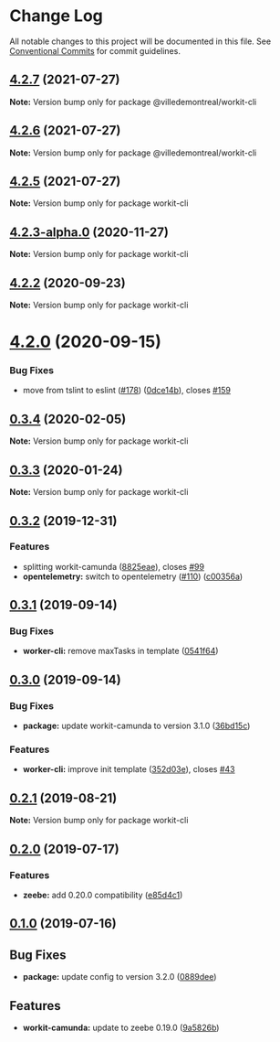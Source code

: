 # Change Log

All notable changes to this project will be documented in this file.
See [Conventional Commits](https://conventionalcommits.org) for commit guidelines.

## [4.2.7](https://github.com/VilledeMontreal/workit/compare/v4.2.5...v4.2.7) (2021-07-27)

**Note:** Version bump only for package @villedemontreal/workit-cli





## [4.2.6](https://github.com/VilledeMontreal/workit/compare/v4.2.5...v4.2.6) (2021-07-27)

**Note:** Version bump only for package @villedemontreal/workit-cli





## [4.2.5](https://github.com/VilledeMontreal/workit/compare/v4.2.3-alpha.0...v4.2.5) (2021-07-27)

**Note:** Version bump only for package workit-cli





## [4.2.3-alpha.0](https://github.com/VilledeMontreal/workit/compare/v4.2.2...v4.2.3-alpha.0) (2020-11-27)

**Note:** Version bump only for package workit-cli





## [4.2.2](https://github.com/VilledeMontreal/workit/compare/v4.2.1...v4.2.2) (2020-09-23)

**Note:** Version bump only for package workit-cli





# [4.2.0](https://github.com/VilledeMontreal/workit/compare/v4.1.0...v4.2.0) (2020-09-15)


### Bug Fixes

* move from tslint to eslint ([#178](https://github.com/VilledeMontreal/workit/issues/178)) ([0dce14b](https://github.com/VilledeMontreal/workit/commit/0dce14b696649cdff886c3e7a0ffdbbd56b548d7)), closes [#159](https://github.com/VilledeMontreal/workit/issues/159)





## [0.3.4](https://github.com/VilledeMontreal/workit/compare/workit-cli@0.3.3...workit-cli@0.3.4) (2020-02-05)

**Note:** Version bump only for package workit-cli





## [0.3.3](https://github.com/VilledeMontreal/workit/compare/workit-cli@0.3.2...workit-cli@0.3.3) (2020-01-24)

**Note:** Version bump only for package workit-cli





## [0.3.2](https://github.com/VilledeMontreal/workit/compare/workit-cli@0.3.1...workit-cli@0.3.2) (2019-12-31)


### Features

* splitting workit-camunda ([8825eae](https://github.com/VilledeMontreal/workit/commit/8825eaef9b66f86f3c21de4bc8ba093c75779fb4)), closes [#99](https://github.com/VilledeMontreal/workit/issues/99)
* **opentelemetry:** switch to opentelemetry ([#110](https://github.com/VilledeMontreal/workit/issues/110)) ([c00356a](https://github.com/VilledeMontreal/workit/commit/c00356aa4d792cfc310825d526f40f7eccb33844))





## [0.3.1](https://github.com/VilledeMontreal/workit/compare/workit-cli@0.3.0...workit-cli@0.3.1) (2019-09-14)

### Bug Fixes

* **worker-cli:** remove maxTasks in template ([0541f64](https://github.com/VilledeMontreal/workit/commit/0541f64))

## [0.3.0](https://github.com/VilledeMontreal/workit/compare/workit-cli@0.2.1...workit-cli@0.3.0) (2019-09-14)


### Bug Fixes

* **package:** update workit-camunda to version 3.1.0 ([36bd15c](https://github.com/VilledeMontreal/workit/commit/36bd15c))


### Features

* **worker-cli:** improve init template ([352d03e](https://github.com/VilledeMontreal/workit/commit/352d03e)), closes [#43](https://github.com/VilledeMontreal/workit/issues/43)

## [0.2.1](https://github.com/VilledeMontreal/workit/compare/workit-cli@0.2.0...workit-cli@0.2.1) (2019-08-21)

**Note:** Version bump only for package workit-cli

## [0.2.0](https://github.com/VilledeMontreal/workit/compare/workit-cli@0.1.0...workit-cli@0.2.0) (2019-07-17)

### Features

* **zeebe:** add 0.20.0 compatibility ([e85d4c1](https://github.com/VilledeMontreal/workit/commit/e85d4c1))

## [0.1.0](https://github.com/VilledeMontreal/workit/compare/workit-cli@0.0.11...workit-cli@0.1.0) (2019-07-16)

## Bug Fixes

*   **package:** update config to version 3.2.0 ([0889dee](https://github.com/VilledeMontreal/workit/commit/0889dee))

## Features

*   **workit-camunda:** update to zeebe 0.19.0 ([9a5826b](https://github.com/VilledeMontreal/workit/commit/9a5826b))
